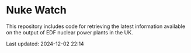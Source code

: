 # Nuke Watch

This repository includes code for retrieving the latest information available on the output of EDF nuclear power plants in the UK.

Last updated: 2024-12-02 22:14